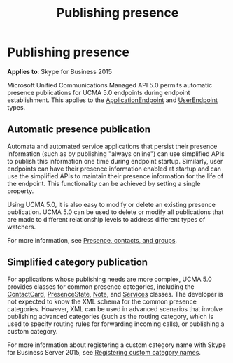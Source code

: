 ﻿---
title: Publishing presence
TOCTitle: Publishing presence
ms:assetid: 49504cd7-0dc0-4bee-9a28-1a81e33c69a2
ms:mtpsurl: https://msdn.microsoft.com/library/Dn465950(v=office.16)
ms:contentKeyID: 65239832
ms.date: 07/27/2015
mtps_version: v=office.16
---

# Publishing presence

**Applies to**: Skype for Business 2015

Microsoft Unified Communications Managed API 5.0 permits automatic presence publications for UCMA 5.0 endpoints during endpoint establishment. This applies to the [ApplicationEndpoint](https://docs.microsoft.com/dotnet/api/microsoft.rtc.collaboration.applicationendpoint?view=ucma-api) and [UserEndpoint](https://docs.microsoft.com/dotnet/api/microsoft.rtc.collaboration.userendpoint?view=ucma-api) types.

## Automatic presence publication

Automata and automated service applications that persist their presence information (such as by publishing "always online") can use simplified APIs to publish this information one time during endpoint startup. Similarly, user endpoints can have their presence information enabled at startup and can use the simplified APIs to maintain their presence information for the life of the endpoint. This functionality can be achieved by setting a single property.

Using UCMA 5.0, it is also easy to modify or delete an existing presence publication. UCMA 5.0 can be used to delete or modify all publications that are made to different relationship levels to address different types of watchers.

For more information, see [Presence, contacts, and groups](presence-contacts-and-groups.md).

## Simplified category publication

For applications whose publishing needs are more complex, UCMA 5.0 provides classes for common presence categories, including the [ContactCard](https://msdn.microsoft.com/library/hh382040\(v=office.16\)), [PresenceState](https://msdn.microsoft.com/library/hh350296\(v=office.16\)), [Note](https://msdn.microsoft.com/library/hh382265\(v=office.16\)), and [Services](https://msdn.microsoft.com/library/hh385140\(v=office.16\)) classes. The developer is not expected to know the XML schema for the common presence categories. However, XML can be used in advanced scenarios that involve publishing advanced categories (such as the routing category, which is used to specify routing rules for forwarding incoming calls), or publishing a custom category. 

For more information about registering a custom category name with Skype for Business Server 2015, see [Registering custom category names](https://docs.microsoft.com/lync/schema/registering-custom-category-names).

